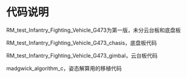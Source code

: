 # 代码说明
RM_test_Infantry_Fighting_Vehicle_G473为第一版，未分云台板和底盘板

RM_test_Infantry_Fighting_Vehicle_G473_chasis，底盘板代码

RM_test_Infantry_Fighting_Vehicle_G473_gimbal，云台板代码

madgwick_algorithm_c，姿态解算用的移植代码
